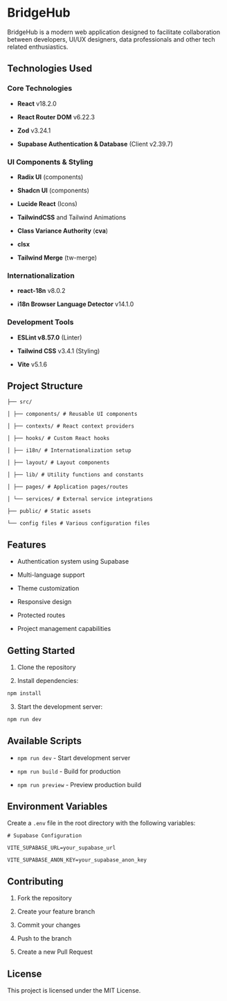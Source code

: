 # BridgeHub

BridgeHub is a modern web application designed to facilitate collaboration between developers, UI/UX designers, data professionals and other tech related enthusiastics.

## Technologies Used

### Core Technologies

- **React** v18.2.0
  
- **React Router DOM** v6.22.3
  
- **Zod** v3.24.1
  
- **Supabase Authentication & Database** (Client v2.39.7)
  

### UI Components & Styling

- **Radix UI** (components)
  
- **Shadcn UI** (components)
  
- **Lucide React** (Icons)
  
- **TailwindCSS** and Tailwind Animations
  
- **Class Variance Authority** (**cva**)
  
- **clsx**
  
- **Tailwind Merge** (tw-merge)
  

### Internationalization

- **react-18n** v8.0.2
  
- **i18n Browser Language Detector** v14.1.0
  

### Development Tools

- **ESLint v8.57.0** (Linter)
  
- **Tailwind CSS** v3.4.1 (Styling)
  
- **Vite** v5.1.6
  

## Project Structure

```
├── src/

│ ├── components/ # Reusable UI components

│ ├── contexts/ # React context providers

│ ├── hooks/ # Custom React hooks

│ ├── i18n/ # Internationalization setup

│ ├── layout/ # Layout components

│ ├── lib/ # Utility functions and constants

│ ├── pages/ # Application pages/routes

│ └── services/ # External service integrations

├── public/ # Static assets

└── config files # Various configuration files
```

## Features

- Authentication system using Supabase

- Multi-language support

- Theme customization

- Responsive design

- Protected routes

- Project management capabilities

## Getting Started

1. Clone the repository
  
2. Install dependencies:
  

```bash
npm install
```

3. Start the development server:

```bash
npm run dev
```

## Available Scripts

- `npm run dev` - Start development server
  
- `npm run build` - Build for production
  
- `npm run preview` - Preview production build
  

## Environment Variables

Create a `.env` file in the root directory with the following variables:

```env
# Supabase Configuration

VITE_SUPABASE_URL=your_supabase_url

VITE_SUPABASE_ANON_KEY=your_supabase_anon_key
```

## Contributing

1. Fork the repository
  
2. Create your feature branch
  
3. Commit your changes
  
4. Push to the branch
  
5. Create a new Pull Request
  

## License

This project is licensed under the MIT License.